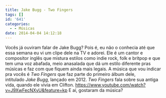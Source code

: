 ```yaml
---
title: Jake Bugg - Two Fingers
tags: []
id: '641'
categories:
  - - Músicas
date: 2014-04-04 14:12:18
---
```


Vocês já ouviram falar de Jake Bugg? Pois é, eu não o conhecia até que essa semana eu vi um clipe dele na TV e adorei. Ele é um cantor e compositor inglês que mistura estilos como indie rock, folk e britpop e que tem uma voz abafada, meio anasalada que dá um estilo diferente pras músicas e faz com que fiquem ainda mais legais. A música que vou indicar pra vocês é _Two Fingers_ que faz parte do primeiro álbum dele, intitulado _Jake Bugg,_ lançado em 2012. _Two Fingers_ fala sobre sua antiga vida, quando ele vivia em Clifton. https://www.youtube.com/watch?v=J9XwFecNXyU&feature=kp E aí, gostaram da música?
